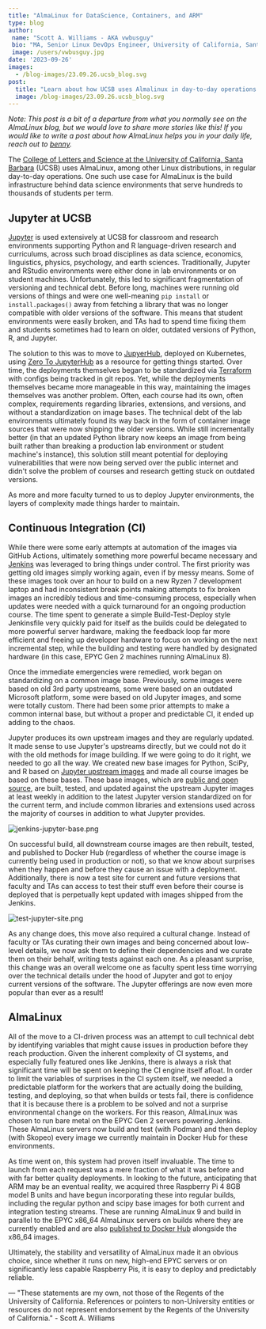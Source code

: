 ```yaml
---
title: "AlmaLinux for DataScience, Containers, and ARM"
type: blog
author: 
 name: "Scott A. Williams - AKA vwbusguy"
 bio: "MA, Senior Linux DevOps Engineer, University of California, Santa Barbara"
 image: /users/vwbusguy.jpg
date: '2023-09-26'
images:
  - /blog-images/23.09.26.ucsb_blog.svg
post:
  title: "Learn about how UCSB uses Almalinux in day-to-day operations."
  image: /blog-images/23.09.26.ucsb_blog.svg
---
```


*Note: This post is a bit of a departure from what you normally see on the AlmaLinux blog, but we would love to share more stories like this! If you would like to write a post about how AlmaLinux helps you in your daily life, reach out to <a href="mailto:benny@almalinux.org">benny</a>.*

The [College of Letters and Science at the University of California, Santa Barbara](https://lsit.ucsb.edu/) (UCSB) uses AlmaLinux, among other Linux distributions, in regular day-to-day operations. One such use case for AlmaLinux is the build infrastructure behind data science environments that serve hundreds to thousands of students per term.

## Jupyter at UCSB

[Jupyter](https://jupyter.org/) is used extensively at UCSB for classroom and research environments supporting Python and R language-driven research and curriculums, across such broad disciplines as data science, economics, linguistics, physics, psychology, and earth sciences. Traditionally, Jupyter and RStudio environments were either done in lab environments or on student machines. Unfortunately, this led to significant fragmentation of versioning and technical debt. Before long, machines were running old versions of things and were one well-meaning `pip install` or `install.packages()` away from fetching a library that was no longer compatible with older versions of the software. This means that student environments were easily broken, and TAs had to spend time fixing them and students sometimes had to learn on older, outdated versions of Python, R, and Jupyter.

The solution to this was to move to [JupyerHub](https://jupyter.org/hub), deployed on Kubernetes, using [Zero To JupyterHub](https://zero-to-jupyterhub.readthedocs.io) as a resource for getting things started. Over time, the deployments themselves began to be standardized via [Terraform](https://www.terraform.io/) with configs being tracked in git repos. Yet, while the deployments themselves became more manageable in this way, maintaining the images themselves was another problem. Often, each course had its own, often complex, requirements regarding libraries, extensions, and versions, and without a standardization on image bases. The technical debt of the lab environments ultimately found its way back in the form of container image sources that were now shipping the older versions. While still incrementally better (in that an updated Python library now keeps an image from being built rather than breaking a production lab environment or student machine's instance), this solution still meant potential for deploying vulnerabilities that were now being served over the public internet and didn't solve the problem of courses and research getting stuck on outdated versions.

As more and more faculty turned to us to deploy Jupyter environments, the layers of complexity made things harder to maintain.

## Continuous Integration (CI)

While there were some early attempts at automation of the images via GitHub Actions, ultimately something more powerful became necessary and [Jenkins](https://jenkins.io) was leveraged to bring things under control. The first priority was getting old images simply working again, even if by messy means. Some of these images took over an hour to build on a new Ryzen 7 development laptop and had inconsistent break points making attempts to fix broken images an incredibly tedious and time-consuming process, especially when updates were needed with a quick turnaround for an ongoing production course. The time spent to generate a simple Build-Test-Deploy style Jenkinsfile very quickly paid for itself as the builds could be delegated to more powerful server hardware, making the feedback loop far more efficient and freeing up developer hardware to focus on working on the next incremental step, while the building and testing were handled by designated hardware (in this case, EPYC Gen 2 machines running AlmaLinux 8). 

Once the immediate emergencies were remedied, work began on standardizing on a common image base. Previously, some images were based on old 3rd party upstreams, some were based on an outdated Microsoft platform, some were based on old Jupyter images, and some were totally custom. There had been some prior attempts to make a common internal base, but without a proper and predictable CI, it ended up adding to the chaos. 

Jupyter produces its own upstream images and they are regularly updated. It made sense to use Jupyter's upstreams directly, but we could not do it with the old methods for image building. If we were going to do it right, we needed to go all the way. We created new base images for Python, SciPy, and R based on [Jupyter upstream images](https://github.com/jupyter/docker-stacks) and made all course images be based on these bases. These base images, which are [public and open source](https://github.com/UCSB-PSTAT/jupyter-base), are built, tested, and updated against the upstream Jupyter images at least weekly in addition to the latest Jupyter version standardized on for the current term, and include common libraries and extensions used across the majority of courses in addition to what Jupyter provides.

![jenkins-jupyter-base.png](/blog-images/jenkins-jupyter-base.png)

On successful build, all downstream course images are then rebuilt, tested, and published to Docker Hub (regardless of whether the course image is currently being used in production or not), so that we know about surprises when they happen and before they cause an issue with a deployment. Additionally, there is now a test site for current and future versions that faculty and TAs can access to test their stuff even before their course is deployed that is perpetually kept updated with images shipped from the Jenkins.

![test-jupyter-site.png](/blog-images/test-jupyter-site.png)

As any change does, this move also required a cultural change. Instead of faculty or TAs curating their own images and being concerned about low-level details, we now ask them to define their dependencies and we curate them on their behalf, writing tests against each one. As a pleasant surprise, this change was an overall welcome one as faculty spent less time worrying over the technical details under the hood of Jupyter and got to enjoy current versions of the software. The Jupyter offerings are now even more popular than ever as a result!

## AlmaLinux

All of the move to a CI-driven process was an attempt to cull technical debt by identifying variables that might cause issues in production before they reach production. Given the inherent complexity of CI systems, and especially fully featured ones like Jenkins, there is always a risk that significant time will be spent on keeping the CI engine itself afloat. In order to limit the variables of surprises in the CI system itself, we needed a predictable platform for the workers that are actually doing the building, testing, and deploying, so that when builds or tests fail, there is confidence that it is because there is a problem to be solved and not a surprise environmental change on the workers. For this reason, AlmaLinux was chosen to run bare metal on the EPYC Gen 2 servers powering Jenkins. These AlmaLinux servers now build and test (with Podman) and then deploy (with Skopeo) every image we currently maintain in Docker Hub for these environments.

As time went on, this system had proven itself invaluable. The time to launch from each request was a mere fraction of what it was before and with far better quality deployments. In looking to the future, anticipating that ARM may be an eventual reality, we acquired three Raspberry Pi 4 8GB model B units and have begun incorporating these into regular builds, including the regular python and scipy base images for both current and integration testing streams. These are running AlmaLinux 9 and build in parallel to the EPYC x86_64 AlmaLinux servers on builds where they are currently enabled and are also [published to Docker Hub](https://hub.docker.com/r/ucsb/jupyter-base/tags) alongside the x86_64 images.

Ultimately, the stability and versatility of AlmaLinux made it an obvious choice, since whether it runs on new, high-end EPYC servers or on significantly less capable Raspberry Pis, it is easy to deploy and predictably reliable.


—
"These statements are my own, not those of the Regents of the University of California. References or pointers to non-University entities or resources do not represent endorsement by the Regents of the University of California." - Scott A. Williams

